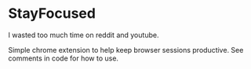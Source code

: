 # StayFocused
I wasted too much time on reddit and youtube.

Simple chrome extension to help keep browser sessions productive. See comments in code for how to use.
